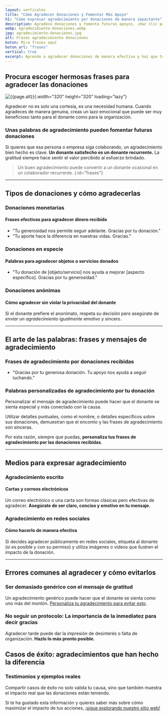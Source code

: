 ```yaml
---
layout: verticales
title: "Cómo Agradecer Donaciones y Fomentar Más Apoyo"
h1: "Cómo expresar agradecimiento por donaciones de manera impactante"
description: Agradece donaciones y fomenta futuros apoyos. ¡Haz clic para descubrir cómo maximizar tu impacto!
webp: agradecimiento-donaciones.webp
jpg: agradecimiento-donaciones.jpg
alt: Frases agradecimiento donaciones
boton: Mira frases aquí
boton_url: "frases"
vertical: true
excerpt: Aprende a agradecer donaciones de manera efectiva y haz que tus donantes aumenten su aprecio por tu labor y su deseo de apoyarte más.
---
```

## Procura escoger hermosas frases para agradecer las donaciones

![{{page.alt}}]({{site.baseurl}}/img/{{page.webp}} "{{page.alt}}"){:width="320" height="320" loading="lazy"}

Agradecer no es solo una cortesía, es una necesidad humana. Cuando agradeces de manera genuina, creas un lazo emocional que puede ser muy beneficioso tanto para el donante como para la organización.

### Unas palabras de agradecimiento pueden fomentar futuras donaciones

Si quieres que esa persona o empresa siga colaborando, un agradecimiento bien hecho es clave. **Un donante satisfecho es un donante recurrente.** La gratitud siempre hace sentir el valor percibido al esfuerzo brindado.

>Un buen agradecimiento puede convertir a un donante ocasional en un colaborador recurrente.
{:id="frases"}

----

## Tipos de donaciones y cómo agradecerlas

### Donaciones monetarias

#### Frases efectivas para agradecer dinero recibido

- "Tu generosidad nos permite seguir adelante. Gracias por tu donación."
- "Tu aporte hace la diferencia en nuestras vidas. Gracias."

### Donaciones en especie

#### Palabras para agradecer objetos o servicios donados

- "Tu donación de [objeto/servicio] nos ayuda a mejorar [aspecto específico]. Gracias por tu generosidad."

### Donaciones anónimas

#### Cómo agradecer sin violar la privacidad del donante

Si el donante prefiere el anonimato, respeta su decisión pero asegúrate de *enviar un agradecimiento igualmente* emotivo y sincero.

----

## El arte de las palabras: frases y mensajes de agradecimiento

### Frases de agradecimiento por donaciones recibidas

- "Gracias por tu generosa donación. Tu apoyo nos ayuda a seguir luchando."
  
### Palabras personalizadas de agradecimiento por tu donación

Personalizar el mensaje de agradecimiento puede hacer que el donante se sienta especial y más conectado con la causa.

Utilizar detalles puntuales, como el nombre, o detalles específicos sobre sus donaciones, demuestran que el encomio y las frases de agradecimiento son sinceras.

Por esta razón, siempre que puedas, **personaliza tus frases de agradecimiento por las donaciones recibidas**.

----

## Medios para expresar agradecimiento

### Agradecimiento escrito

#### Cartas y correos electrónicos

Un correo electrónico o una carta son formas clásicas pero efectivas de agradecer. **Asegúrate de ser claro, conciso y emotivo en tu mensaje.**

### Agradecimiento en redes sociales

#### Cómo hacerlo de manera efectiva

Si decides agradecer públicamente en redes sociales, etiqueta al donante (si es posible y con su permiso) y utiliza imágenes o videos que ilustren el impacto de la donación.

----

## Errores comunes al agradecer y cómo evitarlos

### Ser demasiado genérico con el mensaje de gratitud

Un agradecimiento genérico puede hacer que el donante se sienta como uno más del montón. [Personaliza tu agradecimiento para evitar esto](#palabras-personalizadas-de-agradecimiento-por-tu-donación).

### No seguir un protocolo: La importancia de la inmediatez para decir gracias

Agradecer tarde puede dar la impresión de desinterés o falta de organización. **Hazlo lo más pronto posible.**

## Casos de éxito: agradecimientos que han hecho la diferencia

### Testimonios y ejemplos reales

Compartir casos de éxito no solo valida tu causa, sino que también muestra el impacto real que las donaciones están teniendo.

Si te ha gustado esta información y quieres saber más sobre cómo maximizar el impacto de tus acciones, [¡sigue explorando nuestro sitio web!]({{'reflexiones'|relative_url}})
